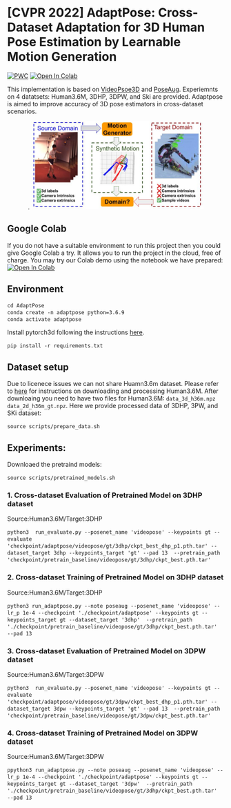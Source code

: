 # [CVPR 2022] AdaptPose: Cross-Dataset Adaptation for 3D Human Pose Estimation by Learnable Motion Generation

[![PWC](https://img.shields.io/endpoint.svg?url=https://paperswithcode.com/badge/adaptpose-cross-dataset-adaptation-for-3d/weakly-supervised-3d-human-pose-estimation-on)](https://paperswithcode.com/sota/weakly-supervised-3d-human-pose-estimation-on?p=adaptpose-cross-dataset-adaptation-for-3d)
[![Open In Colab](https://colab.research.google.com/assets/colab-badge.svg)](https://colab.research.google.com/drive/1d_bcHtBm-rR0mTVJ7484WVJ5Gmk5NkbB#scrollTo=Xtvy95RHLbrd)


This implementation is based on [VideoPsoe3D](https://github.com/facebookresearch/VideoPose3D) and [PoseAug](https://github.com/jfzhang95/PoseAug). Experiemnts on 4 datatsets: Human3.6M, 3DHP, 3DPW, and Ski are provided. Adaptpose is aimed to improve accuracy of 3D pose estimators in cross-dataset scenarios. 
 
<p align="center">.
<img  src="Figures/Tiser.jpg" width="400">
<p/>

## Google Colab
If you do not have a suitable environment to run this project then you could give Google Colab a try. It allows you to run the project in the cloud, free of charge. You may try our Colab demo using the notebook we have prepared: [![Open In Colab](https://colab.research.google.com/assets/colab-badge.svg)](https://colab.research.google.com/drive/1d_bcHtBm-rR0mTVJ7484WVJ5Gmk5NkbB#scrollTo=Xtvy95RHLbrd)

## Environment 

```
cd AdaptPose
conda create -n adaptpose python=3.6.9
conda activate adaptpose
```
Install pytorch3d following the instructions [here](https://github.com/facebookresearch/pytorch3d/blob/main/INSTALL.md). 

```
pip install -r requirements.txt
```

## Dataset setup
Due to licenece issues we can not share Huamn3.6m dataset. Please refer to [here](https://github.com/facebookresearch/VideoPose3D/blob/main/DATASETS.md) for instructions on downloading and processing Human3.6M. After downloaing you need to have two files for Human3.6M: ```data_3d_h36m.npz``` ```data_2d_h36m_gt.npz```. Here we provide processed data of 3DHP, 3PW, and SKi dataset:
```
source scripts/prepare_data.sh
```
## Experiments:
Downloaed the pretraind models:

```
source scripts/pretrained_models.sh
```

### 1. Cross-dataset Evaluation of Pretrained Model on 3DHP dataset

Source:Human3.6M/Target:3DHP

```
python3  run_evaluate.py --posenet_name 'videopose' --keypoints gt --evaluate  'checkpoint/adaptpose/videopose/gt/3dhp/ckpt_best_dhp_p1.pth.tar' --dataset_target 3dhp --keypoints_target 'gt' --pad 13  --pretrain_path  'checkpoint/pretrain_baseline/videopose/gt/3dhp/ckpt_best.pth.tar'
```
### 2. Cross-dataset Training of Pretrained Model on 3DHP dataset

Source:Human3.6M/Target:3DHP
```
python3 run_adaptpose.py --note poseaug --posenet_name 'videopose' --lr_p 1e-4 --checkpoint './checkpoint/adaptpose' --keypoints gt --keypoints_target gt --dataset_target '3dhp'  --pretrain_path './checkpoint/pretrain_baseline/videopose/gt/3dhp/ckpt_best.pth.tar'  --pad 13 
```

### 3. Cross-dataset Evaluation of Pretrained Model on 3DPW dataset

Source:Human3.6M/Target:3DPW
```
python3  run_evaluate.py --posenet_name 'videopose' --keypoints gt --evaluate  'checkpoint/adaptpose/videopose/gt/3dpw/ckpt_best_dhp_p1.pth.tar' --dataset_target 3dpw --keypoints_target 'gt' --pad 13  --pretrain_path  'checkpoint/pretrain_baseline/videopose/gt/3dpw/ckpt_best.pth.tar'
```

### 4. Cross-dataset Training of Pretrained Model on 3DPW dataset

Source:Human3.6M/Target:3DPW

```
ppython3 run_adaptpose.py --note poseaug --posenet_name 'videopose' --lr_p 1e-4 --checkpoint './checkpoint/adaptpose' --keypoints gt --keypoints_target gt --dataset_target '3dpw'  --pretrain_path './checkpoint/pretrain_baseline/videopose/gt/3dhp/ckpt_best.pth.tar'  --pad 13 
```



